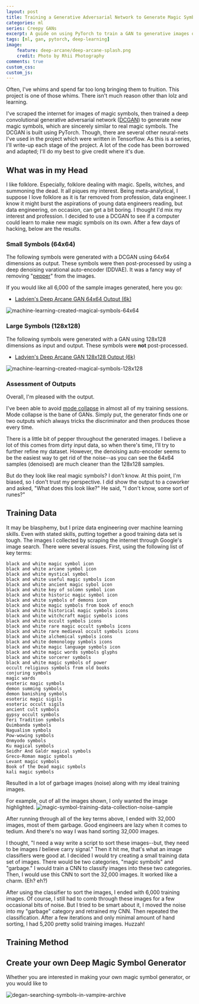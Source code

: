 ```yaml
---
layout: post
title: Training a Generative Adversarial Network to Generate Magic Symbols
categories: ml
series: Creepy GANs
excerpt: A guide on using PyTorch to train a GAN to generative images of magic symbols.
tags: [ml, gan, pytorch, deep-learning]
image: 
    feature: deep-arcane/deep-arcane-splash.png
    credit: Photo by Rhii Photography
comments: true
custom_css:
custom_js: 
---
```

Often, I've whims and spend far too long bringing them to fruition.  This project is one of those whims.  There isn't much reason other than lolz and learning.  

I've scraped the internet for images of magic symbols, then trained a deep convolutional generative adversarial network ([DCGAN](https://en.wikipedia.org/wiki/Generative_adversarial_network)) to generate new magic symbols, which are sincerely similar to real magic symbols.  The DCGAN is built using PyTorch.  Though, there are several other neural-nets I've used in the project which were written in Tensorflow.  As this is a series, I'll write-up each stage of the project.  A lot of the code has been borrowed and adapted; I'll do my best to give credit where it's due.

## What was in my Head
I like folklore.  Especially, folklore dealing with magic.  Spells, witches, and summoning the dead.  It all piques my interest.  Being meta-analytical, I suppose I love folklore as it is far removed from profession, data engineer.  I know it might burst the aspirations of young data engineers reading, but data engineering, on occasion, can get a bit boring. I thought I'd mix my interest and profession.  I decided to use a DCGAN to see if a computer could learn to make new magic symbols on its own.   After a few days of hacking, below are the results.

### Small Symbols (64x64)
The following symbols were generated with a DCGAN using 64x64 dimensions as output.  These symbols were then post-processed by using a deep denoising varational auto-encoder (DDVAE).  It was a fancy way of removing "[pepper](https://en.wikipedia.org/wiki/Salt-and-pepper_noise)" from the images.

If you would like all 6,000 of the sample images generated, here you go:

* [Ladvien's Deep Arcane GAN 64x64 Output (6k)](https://ladvien.com../../raw_images/deep-arcane/64x64_cleaned/ladvien-deep-arcane-64x64_cleaned.tar.gz)

![machine-learning-created-magical-symbols-64x64](../../images/deep-arcane/deep-arcane-sample-64x64.png)

### Large Symbols (128x128)
The following symbols were generated with a GAN using 128x128 dimensions as input and output.  These symbols were **not** post-processed.

* [Ladvien's Deep Arcane GAN 128x128 Output (6k)](https://ladvien.com../../raw_images/deep-arcane/128x128_dirty/ladvien-deep-arcane-128x128_dirty.tar.gz)

![machine-learning-created-magical-symbols-128x128](../../images/deep-arcane/deep-arcane-sample-128x128.png)

### Assessment of Outputs
Overall, I'm pleased with the output.  

I've been able to avoid [mode collapse](https://developers.google.com/machine-learning/gan/problems#mode-collapse) in almost all of my training sessions.  Mode collapse is the bane of GANs.  Simply put, the generator finds one or two outputs which always tricks the discriminator and then produces those every time.

There is a little bit of pepper throughout the generated images.  I believe a lot of this comes from dirty input data, so when there's time, I'll try to further refine my dataset.  However, the denoising auto-encoder seems to be the easiest way to get rid of the noise--as you can see the 64x64 samples (denoised) are much cleaner than the 128x128 samples.

But do they look like real magic symbols?  I don't know.  At this point, I'm biased, so I don't trust my perspective.  I did show the output to a coworker and asked, "What does this look like?"  He said, "I don't know, some sort of runes?"

## Training Data
It may be blasphemy, but I prize data engineering over machine learning skills.  Even with stated skills, putting together a good training data set is tough.  The images I collected by scraping the internet through Google's image search.  There were several issues.  First, using the following list of key terms:
```
black and white magic symbol icon
black and white arcane symbol icon
black and white mystical symbol
black and white useful magic symbols icon
black and white ancient magic sybol icon
black and white key of solomn symbol icon
black and white historic magic symbol icon
black and white symbols of demons icon
black and white magic symbols from book of enoch
black and white historical magic symbols icons
black and white witchcraft magic symbols icons
black and white occult symbols icons
black and white rare magic occult symbols icons
black and white rare medieval occult symbols icons
black and white alchemical symbols icons
black and white demonology symbols icons
black and white magic language symbols icon
black and white magic words symbols glyphs
black and white sorcerer symbols
black and white magic symbols of power
occult religious symbols from old books
conjuring symbols
magic wards
esoteric magic symbols
demon summing symbols
demon banishing symbols
esoteric magic sigils
esoteric occult sigils
ancient cult symbols
gypsy occult symbols
Feri Tradition symbols
Quimbanda symbols
Nagualism symbols
Pow-wowing symbols
Onmyodo symbols
Ku magical symbols
Seidhr And Galdr magical symbols
Greco-Roman magic symbols
Levant magic symbols
Book of the Dead magic symbols
kali magic symbols
```
Resulted in a lot of garbage images (noise) along with my ideal training images.  

For example, out of all the images shown, I only wanted the image highlighted.
![magic-symbol-training-data-collection-noise-sample](../../images/deep-arcane/training-data-garbage.png)

After running through all of the key terms above, I ended with 32,000 images, most of them garbage.  Good engineers are lazy when it comes to tedium.  And there's no way I was hand sorting 32,000 images.  

I thought, "I need a way write a script to sort these images--but, they need to be images _I_ believe carry signal."  Then it hit me, that's what an image classifiers were good at.  I decided I would try creating a small training data set of images.  There would be two categories, "magic symbols" and "garbage."  I would train a CNN to classify images into these two categories.   Then, I would use this CNN to sort the 32,000 images.  It worked like a charm. (Eh? eh?)

After using the classifier to sort the images, I ended with 6,000 training images.  Of course, I still had to comb through these images for a few occasional bits of noise.  But I tried to be smart about it, I moved the noise into my "garbage" category and retrained my CNN.  Then repeated the classification.  After a few iterations and only minimal amount of hand sorting, I had 5,200 pretty solid training images.  Huzzah!



## Training Method


## Create your own Deep Magic Symbol Generator

Whether you are interested in making your own magic symbol generator, or you would like to 


![degan-searching-symbols-in-vampire-archive](/images/deep-arcane/thomas_ancient_archives.gif)
